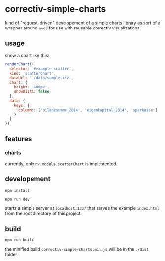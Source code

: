 # correctiv-simple-charts

kind of "request-driven" developement of a simple charts library as sort of a wrapper around `nvd3` for use with reusable correctiv visualizations

## usage

show a chart like this:
```javascript
renderChart({
  selector: '#example-scatter',
  kind: 'scatterChart',
  dataUrl: './data/sample.csv',
  chart: {
    height: '600px',
    showDistX: false
  },
  data: {
    keys: {
      columns: ['bilanzsumme_2014', 'eigenkapital_2014', 'sparkasse']
    }
  }
})
```

## features

### charts

currently, only `nv.models.scatterChart` is implemented.

## developement

`npm install`

`npm run dev`

starts a simple server at `localhost:1337` that serves the example `index.html` from the root directory of this project.

## build

`npm run build`

the minified build `correctiv-simple-charts.min.js` will be in the `./dist` folder
